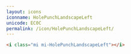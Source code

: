 ```yaml
---
layout: icons
iconname: HolePunchLandscapeLeft
unicode: EC0C
permalink: /icon/HolePunchLandscapeLeft/
---
```


``` html
<i class="mi mi-HolePunchLandscapeLeft"></i>
```
